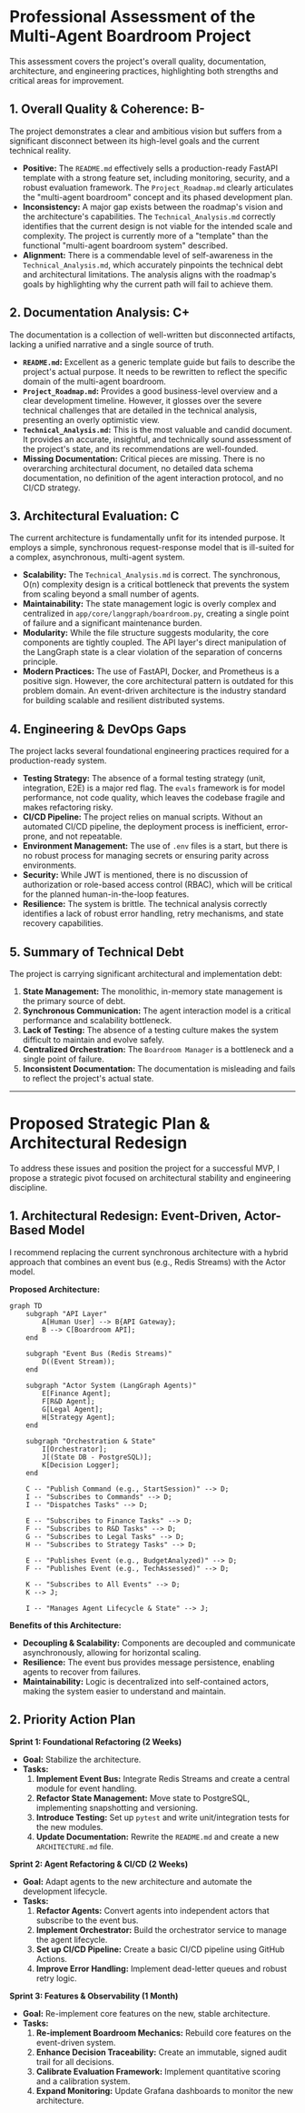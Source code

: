 # Professional Assessment of the Multi-Agent Boardroom Project

This assessment covers the project's overall quality, documentation, architecture, and engineering practices, highlighting both strengths and critical areas for improvement.

## 1. Overall Quality & Coherence: B-

The project demonstrates a clear and ambitious vision but suffers from a significant disconnect between its high-level goals and the current technical reality.

* **Positive:** The `README.md` effectively sells a production-ready FastAPI template with a strong feature set, including monitoring, security, and a robust evaluation framework. The `Project_Roadmap.md` clearly articulates the "multi-agent boardroom" concept and its phased development plan.
* **Inconsistency:** A major gap exists between the roadmap's vision and the architecture's capabilities. The `Technical_Analysis.md` correctly identifies that the current design is not viable for the intended scale and complexity. The project is currently more of a "template" than the functional "multi-agent boardroom system" described.
* **Alignment:** There is a commendable level of self-awareness in the `Technical_Analysis.md`, which accurately pinpoints the technical debt and architectural limitations. The analysis aligns with the roadmap's goals by highlighting why the current path will fail to achieve them.

## 2. Documentation Analysis: C+

The documentation is a collection of well-written but disconnected artifacts, lacking a unified narrative and a single source of truth.

* **`README.md`:** Excellent as a generic template guide but fails to describe the project's actual purpose. It needs to be rewritten to reflect the specific domain of the multi-agent boardroom.
* **`Project_Roadmap.md`:** Provides a good business-level overview and a clear development timeline. However, it glosses over the severe technical challenges that are detailed in the technical analysis, presenting an overly optimistic view.
* **`Technical_Analysis.md`:** This is the most valuable and candid document. It provides an accurate, insightful, and technically sound assessment of the project's state, and its recommendations are well-founded.
* **Missing Documentation:** Critical pieces are missing. There is no overarching architectural document, no detailed data schema documentation, no definition of the agent interaction protocol, and no CI/CD strategy.

## 3. Architectural Evaluation: C

The current architecture is fundamentally unfit for its intended purpose. It employs a simple, synchronous request-response model that is ill-suited for a complex, asynchronous, multi-agent system.

* **Scalability:** The `Technical_Analysis.md` is correct. The synchronous, O(n) complexity design is a critical bottleneck that prevents the system from scaling beyond a small number of agents.
* **Maintainability:** The state management logic is overly complex and centralized in `app/core/langgraph/boardroom.py`, creating a single point of failure and a significant maintenance burden.
* **Modularity:** While the file structure suggests modularity, the core components are tightly coupled. The API layer's direct manipulation of the LangGraph state is a clear violation of the separation of concerns principle.
* **Modern Practices:** The use of FastAPI, Docker, and Prometheus is a positive sign. However, the core architectural pattern is outdated for this problem domain. An event-driven architecture is the industry standard for building scalable and resilient distributed systems.

## 4. Engineering & DevOps Gaps

The project lacks several foundational engineering practices required for a production-ready system.

* **Testing Strategy:** The absence of a formal testing strategy (unit, integration, E2E) is a major red flag. The `evals` framework is for model performance, not code quality, which leaves the codebase fragile and makes refactoring risky.
* **CI/CD Pipeline:** The project relies on manual scripts. Without an automated CI/CD pipeline, the deployment process is inefficient, error-prone, and not repeatable.
* **Environment Management:** The use of `.env` files is a start, but there is no robust process for managing secrets or ensuring parity across environments.
* **Security:** While JWT is mentioned, there is no discussion of authorization or role-based access control (RBAC), which will be critical for the planned human-in-the-loop features.
* **Resilience:** The system is brittle. The technical analysis correctly identifies a lack of robust error handling, retry mechanisms, and state recovery capabilities.

## 5. Summary of Technical Debt

The project is carrying significant architectural and implementation debt:

1. **State Management:** The monolithic, in-memory state management is the primary source of debt.
2. **Synchronous Communication:** The agent interaction model is a critical performance and scalability bottleneck.
3. **Lack of Testing:** The absence of a testing culture makes the system difficult to maintain and evolve safely.
4. **Centralized Orchestration:** The `Boardroom Manager` is a bottleneck and a single point of failure.
5. **Inconsistent Documentation:** The documentation is misleading and fails to reflect the project's actual state.

---

# Proposed Strategic Plan & Architectural Redesign

To address these issues and position the project for a successful MVP, I propose a strategic pivot focused on architectural stability and engineering discipline.

## 1. Architectural Redesign: Event-Driven, Actor-Based Model

I recommend replacing the current synchronous architecture with a hybrid approach that combines an event bus (e.g., Redis Streams) with the Actor model.

**Proposed Architecture:**

```mermaid
graph TD
    subgraph "API Layer"
        A[Human User] --> B{API Gateway};
        B --> C[Boardroom API];
    end

    subgraph "Event Bus (Redis Streams)"
        D((Event Stream));
    end

    subgraph "Actor System (LangGraph Agents)"
        E[Finance Agent];
        F[R&D Agent];
        G[Legal Agent];
        H[Strategy Agent];
    end

    subgraph "Orchestration & State"
        I[Orchestrator];
        J[(State DB - PostgreSQL)];
        K[Decision Logger];
    end

    C -- "Publish Command (e.g., StartSession)" --> D;
    I -- "Subscribes to Commands" --> D;
    I -- "Dispatches Tasks" --> D;

    E -- "Subscribes to Finance Tasks" --> D;
    F -- "Subscribes to R&D Tasks" --> D;
    G -- "Subscribes to Legal Tasks" --> D;
    H -- "Subscribes to Strategy Tasks" --> D;

    E -- "Publishes Event (e.g., BudgetAnalyzed)" --> D;
    F -- "Publishes Event (e.g., TechAssessed)" --> D;

    K -- "Subscribes to All Events" --> D;
    K --> J;

    I -- "Manages Agent Lifecycle & State" --> J;
```

**Benefits of this Architecture:**

* **Decoupling & Scalability:** Components are decoupled and communicate asynchronously, allowing for horizontal scaling.
* **Resilience:** The event bus provides message persistence, enabling agents to recover from failures.
* **Maintainability:** Logic is decentralized into self-contained actors, making the system easier to understand and maintain.

## 2. Priority Action Plan

**Sprint 1: Foundational Refactoring (2 Weeks)**

* **Goal:** Stabilize the architecture.
* **Tasks:**
    1. **Implement Event Bus:** Integrate Redis Streams and create a central module for event handling.
    2. **Refactor State Management:** Move state to PostgreSQL, implementing snapshotting and versioning.
    3. **Introduce Testing:** Set up `pytest` and write unit/integration tests for the new modules.
    4. **Update Documentation:** Rewrite the `README.md` and create a new `ARCHITECTURE.md` file.

**Sprint 2: Agent Refactoring & CI/CD (2 Weeks)**

* **Goal:** Adapt agents to the new architecture and automate the development lifecycle.
* **Tasks:**
    1. **Refactor Agents:** Convert agents into independent actors that subscribe to the event bus.
    2. **Implement Orchestrator:** Build the orchestrator service to manage the agent lifecycle.
    3. **Set up CI/CD Pipeline:** Create a basic CI/CD pipeline using GitHub Actions.
    4. **Improve Error Handling:** Implement dead-letter queues and robust retry logic.

**Sprint 3: Features & Observability (1 Month)**

* **Goal:** Re-implement core features on the new, stable architecture.
* **Tasks:**
    1. **Re-implement Boardroom Mechanics:** Rebuild core features on the event-driven system.
    2. **Enhance Decision Traceability:** Create an immutable, signed audit trail for all decisions.
    3. **Calibrate Evaluation Framework:** Implement quantitative scoring and a calibration system.
    4. **Expand Monitoring:** Update Grafana dashboards to monitor the new architecture.
